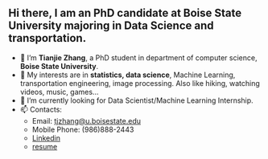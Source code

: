 ## Hi there, I am an PhD candidate at Boise State University majoring in Data Science and transportation.


- 👋 I’m **Tianjie Zhang**, a PhD student in department of computer science, **Boise State University**.
- 👀 My interests are in **statistics, data science**, Machine Learning, transportation engineering, image processing. Also like hiking, watching videos, music, games... 
- 🌱 I’m currently looking for Data Scientist/Machine Learning Internship.
- 📫 Contacts:
     - Email: tjzhang@u.boisestate.edu
     - Mobile Phone: (986)888-2443
     - [Linkedin](https://www.linkedin.com/in/tianjie-zhang-a8b921224/)
     - [resume](https://tianjiezhang1993.github.io/resume/)


<!---
TianjieZhang1993/TianjieZhang1993 is a ✨ special ✨ repository because its `README.md` (this file) appears on your GitHub profile.
You can click the Preview link to take a look at your changes.
--->

